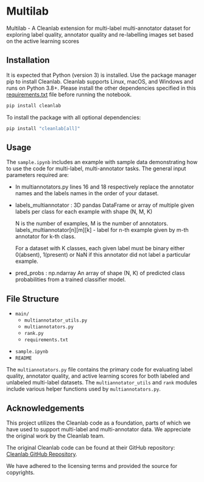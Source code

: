 # Multilab

 Multilab - A Cleanlab extension for multi-label multi-annotator dataset for exploring label quality, annotator quality and re-labelling images set based on the active learning scores 



## Installation
It is expected that Python (version 3) is installed. Use the package manager pip to install Cleanlab. Cleanlab supports Linux, macOS, and Windows and runs on Python 3.8+.  Please install the other dependencies specified in this [requirements.txt](Multilab/main/requirements.txt) file before running the notebook.
```python
pip install cleanlab
```
To install the package with all optional dependencies:
```python
pip install "cleanlab[all]"
```

## Usage
The `sample.ipynb` includes an example with sample data demonstrating how to use the code for multi-label, multi-annotator tasks. The general input parameters required are:
- In multiannotators.py lines 16 and 18 respectively replace the annotator names and the labels names in the order of your dataset.

- labels_multiannotator : 3D pandas DataFrame or array of multiple given labels per class for each example with shape (N, M, K)  
   
  N is the number of examples, M is the number of annotators. labels_multiannotator[n][m][k] - label for n-th example given by m-th annotator for k-th class.  
 
  For a dataset with K classes, each given label must be binary either 0(absent), 1(present) or NaN if this annotator did not label a particular example.  
        
- pred_probs : np.ndarray
        An array of shape (N, K) of predicted class probabilities from a trained classifier model.

## File Structure
* `main/`
  - `multiannotator_utils.py`
  - `multiannotators.py`
  - `rank.py`
  - `requirements.txt`
- `sample.ipynb`
- `README`

The `multiannotators.py` file contains the primary code for evaluating label quality, annotator quality, and active learning scores for both labeled and unlabeled multi-label datasets. The `multiannotator_utils` and `rank` modules include various helper functions used by `multiannotators.py`.


## Acknowledgements

This project utilizes the Cleanlab code as a foundation, parts of which we have used to support multi-label and multi-annotator data. We appreciate the original work by the Cleanlab team.

The original Cleanlab code can be found at their GitHub repository: [Cleanlab GitHub Repository](https://github.com/cleanlab/cleanlab).

We have adhered to the licensing terms and provided the source for copyrights.
